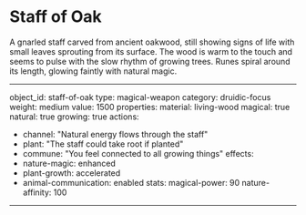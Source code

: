 # Staff of Oak

A gnarled staff carved from ancient oakwood, still showing signs of life with small leaves sprouting from its surface. The wood is warm to the touch and seems to pulse with the slow rhythm of growing trees. Runes spiral around its length, glowing faintly with natural magic.

---
object_id: staff-of-oak
type: magical-weapon
category: druidic-focus
weight: medium
value: 1500
properties:
  material: living-wood
  magical: true
  natural: true
  growing: true
actions:
  - channel: "Natural energy flows through the staff"
  - plant: "The staff could take root if planted"
  - commune: "You feel connected to all growing things"
effects:
  - nature-magic: enhanced
  - plant-growth: accelerated
  - animal-communication: enabled
stats:
  magical-power: 90
  nature-affinity: 100
---